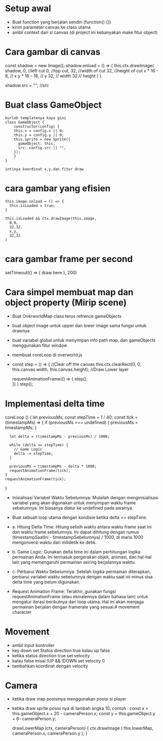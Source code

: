 # Setup awal
- Buat function yang berjalan sendiri (function() {})
- kirim parameter canvas ke class utama
- ambil context dari si canvas (di project ini kebanyakan make fitur object)

# Cara gambar di canvas
   const shadow = new Image();
   shadow.onload = () => {
    this.ctx.drawImage(
      shadow, 
      0, //left cut 
      0, //top cut,
      32, //width of cut
      32, //height of cut
      x * 16 - 8, // x
      y * 16 - 18, // y
      32, // width
      32 // height
   )
   }

   shadow.src = "";  //src

# Buat class GameObject
    kurleb templatenya kaya gini
    class GameObject {
        constructor(config) {
        this.x = config.x || 0;
        this.y = config.y || 0;
        this.sprite = new Sprite({
          gameObject: this,
          src: config.src || "",
        });
        }
    }

    intinya koordinat x,y,dan fitur draw

# cara gambar yang efisien
    this.image.onload = () => {
      this.isLoaded = true;
    }

    this.isLoaded && ctx.drawImage(this.image,
      0,0,
      32,32,
      x,y,
      32,32
    )

# cara gambar frame per second
  setTimeout(() => {
    draw here
  }, 200)

# Cara simpel membuat map dan object property (Mirip scene)
- Buat OverworldMap class terus refrence gameObjects
- buat object image untuk upper dan lower image sama fungsi untuk drawnya
- buat variabel global untuk menyimpan info path map, dan gameObjects 
  menggunakan fitur window
- membuat coreLoop di overworld.js
-  const step = () => {
        //Clear off the canvas
    this.ctx.clearRect(0, 0, this.canvas.width, this.canvas.height);
        //Draw Lower layer
    
    requestAnimationFrame(() => {
      step();   
     })
   }
   step();

# Implementasi delta time

coreLoop () {
    let previousMs;
    const stepTime = 1 / 40;
    const tick = (timestampMs) => {
      if (previousMs === undefined) {
          previousMs = timestampMs;
      }
      
      let delta = (timestampMs - previousMs) / 1000;
      
      while (delta >= stepTime) {
        // Game Logic
        delta -= stepTime;
      }
    
      previousMs = timestampMs - delta * 1000; 
      requestAnimationFrame(tick);
    }
    requestAnimationFrame(tick); 
}

- Inisialisasi Variabel Waktu Sebelumnya: Mulailah dengan menginisialisasi variabel yang akan digunakan
untuk menyimpan waktu frame sebelumnya. Ini biasanya diatur ke undefined pada awalnya.

- Buat sebuah loop utama dengan kondisie ketika delta >= stepTime:

- a. Hitung Delta Time: Hitung selisih waktu antara waktu frame saat ini dan waktu frame sebelumnya.
Ini dapat dihitung dengan rumus (timestampSaatIni - timestampSebelumnya) / 1000, di mana 1000 mengonversi 
waktu dari milidetik ke detik.

- b. Game Logic: Gunakan delta time ini dalam perhitungan logika permainan Anda. Ini termasuk pergerakan
objek, animasi, dan hal-hal lain yang memengaruhi permainan seiring berjalannya waktu.

- c. Perbarui Waktu Sebelumnya: Setelah logika permainan diterapkan,
perbarui variabel waktu sebelumnya dengan waktu saat ini minus sisa delta time yang belum digunakan.

- Request Animation Frame: Terakhir, gunakan fungsi requestAnimationFrame
(atau ekivalennya dalam bahasa lain) untuk mengatur iterasi berikutnya dari loop utama. Hal 
ini akan menjaga permainan berjalan dengan framerate yang sesuai.# movement character


# Movement
- ambil input kontroller
- key down set Status direction true kalau up false
- ketika status direction true set velocity
- kalau false misal !UP && !DOWN set velocity 0
- tambahkan koordinat dengan velocity

# Camera
- ketika draw map posisinya menggunakan posisi si player
- ketika draw sprite posisi nya di tambah angka 10;
contoh :
  const x = this.gameObject.x + 20 - cameraPerson.x;
  const y = this.gameObject.y + 6- cameraPerson.y;

  drawLowerMap (ctx, cameraPerson) {
    ctx.drawImage (
      this.lowerMap,
      cameraPerson.x, 
      cameraPerson.y
    );
  }
